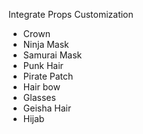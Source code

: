 Integrate Props Customization

- Crown
- Ninja Mask
- Samurai Mask
- Punk Hair
- Pirate Patch
- Hair bow
- Glasses
- Geisha Hair
- Hijab
